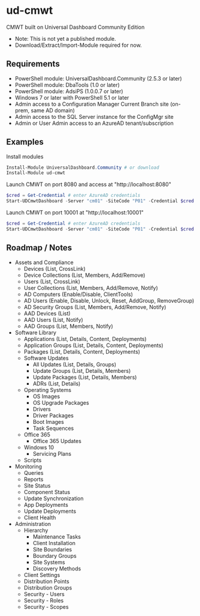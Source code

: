 # ud-cmwt

CMWT built on Universal Dashboard Community Edition

* Note: This is not yet a published module.
* Download/Extract/Import-Module required for now.

## Requirements

* PowerShell module: UniversalDashboard.Community (2.5.3 or later)
* PowerShell module: DbaTools (1.0 or later)
* PowerShell module: AdsiPS (1.0.0.7 or later)
* Windows 7 or later with PowerShell 5.1 or later
* Admin access to a Configuration Manager Current Branch site (on-prem, same AD domain)
* Admin access to the SQL Server instance for the ConfigMgr site
* Admin or User Admin access to an AzureAD tenant/subscription

## Examples

Install modules

```powershell
Install-Module UniversalDashboard.Community # or download
Install-Module ud-cmwt
```

Launch CMWT on port 8080 and access at "http://localhost:8080"

```powershell
$cred = Get-Credential # enter AzureAD credentials
Start-UDCmwtDashboard -Server "cm01" -SiteCode "P01" -Credential $cred
```

Launch CMWT on port 10001 at "http://localhost:10001"

```powershell
$cred = Get-Credential # enter AzureAD credentials
Start-UDCmwtDashboard -Server "cm01" -SiteCode "P01" -Credential $cred -Port 10001
```

## Roadmap / Notes

* Assets and Compliance
  * Devices (List, CrossLink)
  * Device Collections (List, Members, Add/Remove)
  * Users (List, CrossLink)
  * User Collections (List, Members, Add/Remove, Notify)
  * AD Computers (Enable/Disable, ClientTools)
  * AD Users (Enable, Disable, Unlock, Reset, AddGroup, RemoveGroup)
  * AD Security Groups (List, Members, Add/Remove, Notify)
  * AAD Devices (List)
  * AAD Users (List, Notify)
  * AAD Groups (List, Members, Notify)
* Software Library
  * Applications (List, Details, Content, Deployments)
  * Application Groups (List, Details, Content, Deployments)
  * Packages (List, Details, Content, Deployments)
  * Software Updates
    * All Updates (List, Details, Groups)
    * Update Groups (List, Details, Members)
    * Update Packages (List, Details, Members)
    * ADRs (List, Details)
  * Operating Systems
    * OS Images
    * OS Upgrade Packages
    * Drivers
    * Driver Packages
    * Boot Images
    * Task Sequences
  * Office 365
    * Office 365 Updates
  * Windows 10
    * Servicing Plans
  * Scripts
* Monitoring
  * Queries
  * Reports
  * Site Status
  * Component Status
  * Update Synchronization
  * App Deployments
  * Update Deployments
  * Client Health
* Administration
  * Hierarchy
    * Maintenance Tasks
    * Client Installation
    * Site Boundaries
    * Boundary Groups
    * Site Systems
    * Discovery Methods
  * Client Settings
  * Distribution Points
  * Distribution Groups
  * Security - Users
  * Security - Roles
  * Security - Scopes
